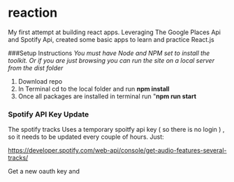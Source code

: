 # reaction
My first attempt at building react apps. Leveraging The Google Places Api and Spotify Api, created some basic apps to learn and practice React.js 

###Setup Instructions
_You must have Node and NPM set to install the toolkit. Or if you are just browsing you can run the site on a local server from the dist folder_

1. Download repo
2. In Terminal cd to the local folder and  run **npm install**
3. Once all packages are installed in terminal run  "**npm run start**

### Spotify API Key Update
The spotify tracks Uses a temporary spoitfy api key ( so there is no login ) , so it needs to be updated every couple of hours. Just:

https://developer.spotify.com/web-api/console/get-audio-features-several-tracks/

Get a new oauth key and 
